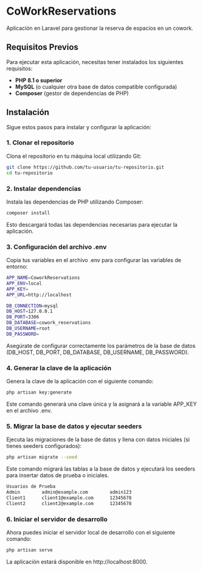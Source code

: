 # **CoWorkReservations**

Aplicación en Laravel para gestionar la reserva de espacios en un cowork. 

## **Requisitos Previos**

Para ejecutar esta aplicación, necesitas tener instalados los siguientes requisitos:

- **PHP 8.1 o superior**
- **MySQL** (o cualquier otra base de datos compatible configurada)
- **Composer** (gestor de dependencias de PHP)

## **Instalación**

Sigue estos pasos para instalar y configurar la aplicación:

### 1. **Clonar el repositorio**

Clona el repositorio en tu máquina local utilizando Git:

```bash
git clone https://github.com/tu-usuario/tu-repositorio.git
cd tu-repositorio
```

### 2. **Instalar dependencias**

Instala las dependencias de PHP utilizando Composer:

```bash
composer install
```
Esto descargará todas las dependencias necesarias para ejecutar la aplicación.

### 3. **Configuración del archivo .env**

Copia tus variables en el archivo .env para configurar las variables de entorno:

```bash
APP_NAME=CoworkReservations
APP_ENV=local
APP_KEY=
APP_URL=http://localhost

DB_CONNECTION=mysql
DB_HOST=127.0.0.1
DB_PORT=3306
DB_DATABASE=cowork_reservations
DB_USERNAME=root
DB_PASSWORD=

```
Asegúrate de configurar correctamente los parámetros de la base de datos (DB_HOST, DB_PORT, DB_DATABASE, DB_USERNAME, DB_PASSWORD).

### 4. **Generar la clave de la aplicación**

Genera la clave de la aplicación con el siguiente comando:

```bash
php artisan key:generate
```
Este comando generará una clave única y la asignará a la variable APP_KEY en el archivo .env.

### 5. **Migrar la base de datos y ejecutar seeders**

Ejecuta las migraciones de la base de datos y llena con datos iniciales (si tienes seeders configurados):

```bash
php artisan migrate --seed
```
Este comando migrará las tablas a la base de datos y ejecutará los seeders para insertar datos de prueba o iniciales.

```bash
Usuarios de Prueba
Admin        admin@example.com        admin123
Client1      client1@example.com      12345678
Client2      client2@example.com      12345678
```

### 6. **Iniciar el servidor de desarrollo**

Ahora puedes iniciar el servidor local de desarrollo con el siguiente comando:

```bash
php artisan serve
```
La aplicación estará disponible en http://localhost:8000.





